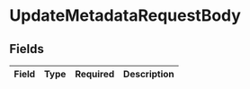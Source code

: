 # UpdateMetadataRequestBody


## Fields

| Field       | Type        | Required    | Description |
| ----------- | ----------- | ----------- | ----------- |
